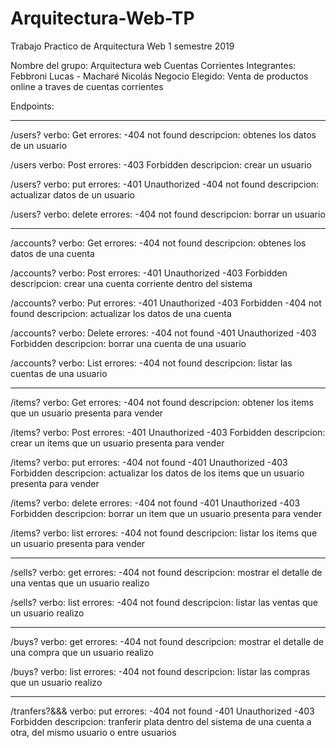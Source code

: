 # Arquitectura-Web-TP
Trabajo Practico de Arquitectura Web 1 semestre 2019

Nombre del grupo: Arquitectura web Cuentas Corrientes
Integrantes: Febbroni Lucas - Macharé Nicolás
Negocio Elegido: Venta de productos online a traves de cuentas corrientes

Endpoints:

******************************************************************************************************************
/users?<user ID>
verbo: Get
errores:
-404 not found
descripcion: obtenes los datos de un usuario

/users
verbo: Post
errores:
-403 Forbidden
descripcion: crear un usuario

/users?<user ID>
verbo: put
errores:
-401 Unauthorized
-404 not found
descripcion: actualizar datos de un usuario

/users?<user ID>
verbo: delete
errores:
-404 not found
descripcion: borrar un usuario
******************************************************************************************************************

/accounts?<account ID>
verbo: Get
errores:
-404 not found
descripcion: obtenes los datos de una cuenta

/accounts?<user ID>
verbo: Post
errores:
-401 Unauthorized
-403 Forbidden
descripcion: crear una cuenta corriente dentro del sistema

/accounts?<account ID>
verbo: Put
errores:
-401 Unauthorized
-403 Forbidden
-404 not found
descripcion: actualizar los datos de una cuenta

/accounts?<account ID>
verbo: Delete
errores:
-404 not found 
-401 Unauthorized
-403 Forbidden
descripcion: borrar una cuenta de una usuario

/accounts?<user ID>
verbo: List
errores:
-404 not found
descripcion: listar las cuentas de una usuario
******************************************************************************************************************

/items?<item ID>
verbo: Get
errores:
-404 not found
descripcion: obtener los items que un usuario presenta para vender

/items?<user ID>
verbo: Post
errores:
-401 Unauthorized
-403 Forbidden
descripcion: crear un items que un usuario presenta para vender

/items?<item ID>
verbo: put
errores:
-404 not found
-401 Unauthorized
-403 Forbidden
descripcion: actualizar los datos de los items que un usuario presenta para vender

/items?<item ID>
verbo: delete
errores:
-404 not found
-401 Unauthorized
-403 Forbidden
descripcion: borrar un item que un usuario presenta para vender

/items?<user ID>
verbo: list
errores:
-404 not found
descripcion: listar los items que un usuario presenta para vender
******************************************************************************************************************

/sells?<sell ID>
verbo: get
errores:
-404 not found
descripcion: mostrar el detalle de una ventas que un usuario realizo

/sells?<user ID>
verbo: list
errores:
-404 not found
descripcion: listar las ventas que un usuario realizo
******************************************************************************************************************

/buys?<buy ID>
verbo: get
errores:
-404 not found
descripcion: mostrar el detalle de una compra que un usuario realizo

/buys?<user ID>
verbo: list
errores:
-404 not found
descripcion: listar las compras que un usuario realizo
******************************************************************************************************************

/tranfers?<user ID>&<account ID>&<user ID>&<account ID>
verbo: put
errores:
-404 not found
-401 Unauthorized
-403 Forbidden
descripcion: tranferir plata dentro del sistema de una cuenta a otra, del mismo usuario o entre usuarios
